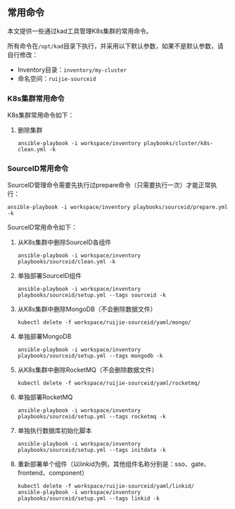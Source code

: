 ## 常用命令

本文提供一些通过kad工具管理K8s集群的常用命令。

所有命令在`/opt/kad`目录下执行，并采用以下默认参数，如果不是默认参数，请自行修改：
- Inventory目录：`inventory/my-cluster`
- 命名空间：`ruijie-sourceid`


### K8s集群常用命令

K8s集群常用命令如下：

1. 删除集群
    ```
    ansible-playbook -i workspace/inventory playbooks/cluster/k8s-clean.yml -k
    ```

### SourceID常用命令

SourceID管理命令需要先执行过prepare命令（只需要执行一次）才能正常执行：
```
ansible-playbook -i workspace/inventory playbooks/sourceid/prepare.yml -k
```

SourceID常用命令如下：

1. 从K8s集群中删除SourceID各组件
    ```
    ansible-playbook -i workspace/inventory playbooks/sourceid/clean.yml -k
    ```
1. 单独部署SourceID组件
    ```
    ansible-playbook -i workspace/inventory playbooks/sourceid/setup.yml --tags sourceid -k
    ```
1. 从K8s集群中删除MongoDB（不会删除数据文件）
    ```
    kubectl delete -f workspace/ruijie-sourceid/yaml/mongo/
    ```
1. 单独部署MongoDB
    ```
    ansible-playbook -i workspace/inventory playbooks/sourceid/setup.yml --tags mongodb -k
    ```
1. 从K8s集群中删除RocketMQ（不会删除数据文件）
    ```
    kubectl delete -f workspace/ruijie-sourceid/yaml/rocketmq/
    ```
1. 单独部署RocketMQ
    ```
    ansible-playbook -i workspace/inventory playbooks/sourceid/setup.yml --tags rocketmq -k
    ```
1. 单独执行数据库初始化脚本
    ```
    ansible-playbook -i workspace/inventory playbooks/sourceid/setup.yml --tags initdata -k
    ```
1. 重新部署单个组件（以linkid为例，其他组件名称分别是：sso、gate、frontend、component）
    ```
    kubectl delete -f workspace/ruijie-sourceid/yaml/linkid/
    ansible-playbook -i workspace/inventory playbooks/sourceid/setup.yml --tags linkid -k
    ```
